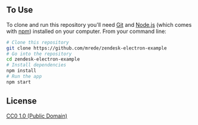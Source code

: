 ## To Use

To clone and run this repository you'll need [Git](https://git-scm.com) and [Node.js](https://nodejs.org/en/download/) (which comes with [npm](http://npmjs.com)) installed on your computer. From your command line:

```bash
# Clone this repository
git clone https://github.com/mrede/zendesk-electron-example
# Go into the repository
cd zendesk-electron-example
# Install dependencies
npm install
# Run the app
npm start
```

## License

[CC0 1.0 (Public Domain)](LICENSE.md)
